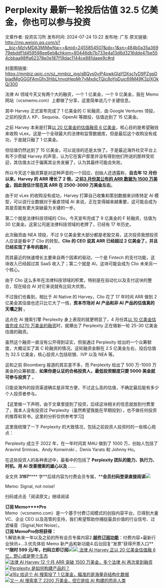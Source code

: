 # Perplexity 最新一轮投后估值 32.5 亿美金，你也可以参与投资

文章作者: 投资实习所
发布时间: 2024-07-24 13:22
发布地: 广东
原文链接: http://mp.weixin.qq.com/s?__biz=MzIyMDA3MjMwNw==&mid=2455854507&idx=1&sn=484b0a35a36979ebddf1d459598ee6eb&chksm=80446db7b733e4a13d6d3216dde47be554cbbaa98ffa62378e0e187f19dac1144ce881daee9c#rd

封面图链接: https://mmbiz.qpic.cn/sz_mmbiz_jpg/sBQys0vjP4owkGlaYDXsc1yD9PZgpDbiadMgGGGFAmGfn3HibLhnyqHepMr7yMxdicTQic8oYqDuic69M49K3zIXOkQ/300

法律 AI 领域今天又有两个大的融资，一个 1 亿美金，一个 9 亿美金，我在 Memo
网站（vcsmemo.com）上都做了分享，这里简单说几个关键信息。

其中 Harvey 正式宣布完成了 1 亿美金的 C 轮融资，由 Google Ventures 领投，之前的投资人 KP、Sequoia、OpenAI
等跟投，估值达到了 15 亿美金。

之前 Harvey 本来是打算[以 20 亿美金的估值融资 6
亿美金](http://mp.weixin.qq.com/s?__biz=MzIyMDA3MjMwNw==&mid=2455854099&idx=1&sn=33b109faaf8ebf34c32b24cd0168e277&chksm=80446c0fb733e5191655b36e9530da3376972b14829e8f89c165f7c9dd3bfa53a960f5a459f0&scene=21#wechat_redirect)，核心目的是希望融钱来收购
vLex，这是一个全球最大的法律和监管数据库，但是最后这个收购没有成功，于是就只融了 1 亿美金。

但估值仍然达到了 15 亿美金，可以说涨的还是太快了。于是最近海外社交平台上有不少质疑 Harvey
的声音，认为它在客户那里并没有得到他们所说的那样受欢迎，其估值太过于偏离其业务发展了，认为其最终可能会失败。

所以今天这个融资算是对这种声音的一个回应，创始人还透露称，**自去年 12 月份以来，Harvey 的 ARR 增长了 2 倍，之前[3 月份其公布的
ARR 数据为 1500
万美金](http://mp.weixin.qq.com/s?__biz=MzIyMDA3MjMwNw==&mid=2455853209&idx=1&sn=c4d450ef52deb42def152dcded454ea1&chksm=80446885b733e193bd06a654762657ea485ab0343ea7af63d3f8542fbd27e1feae59742fe33e&scene=21#wechat_redirect)，因此我估计现在其
ARR 在 2500-3000 万美金左右**。

由于对 vLex 的收购没有成功，Harvey 打算自己收集和策划数据来训练特定 AI 模型，可以说行业数据对于垂直领域 AI
来说，正在变得越来越重要，这可能会成为其是否能有更大突破最为关键的一步。

第二个就是法律科技领域的 Clio，今天宣布完成了 9 亿美金的 F 轮融资，估值为 30 亿美金。这家公司是法律科技领域的老牌了，已经有 17 年历史。

此次融资由 NEA 领投，不过 9 亿美金里大部分都是老股交易，这次投资我想投资人应该是看中了 Clio 的转型。**Clio 的 CEO 说其 ARR
已经超过 2 亿美金了，并且已经实现了多年的盈利** 。

而其最近的快速增长主要来自两个因素的驱动，一个是 Fintech 的支付功能，这块收入已经超过其 SaaS 收入了；第二个就是 AI，这块可能会成为
Clio 未来另一个核心。

由于 Clio 这么多年在法律科技领域的积累，特别是在自动化以及支付这块的整合，现在结合 AI 对它来说就有比较大优势。

不过我们也看到，相比于 AI Native 的 Harvey，Clio 花了 17 年时间 ARR 做到 2 亿美金其估值也还只比它大了一倍，**资本市场对
AI 产品和非 AI 产品的估值真的天壤之别** 。

这点在 AI 搜索引擎 Perplexity 身上表现的就更明显了，4 月份其[以 10 亿美金估值完成 6270
万美金的融资](http://mp.weixin.qq.com/s?__biz=MzIyMDA3MjMwNw==&mid=2455853573&idx=1&sn=054c2458585a6123c7d2fe05e206c814&chksm=80446a19b733e30f172f93d7fce947309e991f2c31b1f2d1a21a19a08760f55b4dda67aa80bb&scene=21#wechat_redirect)时，就爆出了
Perplexity 正在做新一轮 25-30 亿美金估值的融资。

虽然这个融资一直没有公开得到证实，但我通过 Perplexity 给出的一个众筹额度，大概证实了其 C 轮融资的情况。这轮融资金额在 2.5
亿美金左右，投后估值为 32.5 亿美金，核心投资人包括软银、IVP 以及 NEA 等。

这和之前 Bloomberg 报道的其实差不多，而 Perplexity 给出了 500 万-1000
万美金的众筹额度，**如果你是认证的合格投资人，最低投资额度只要 5000 美金就可参与投资了** 。

只能说海外的投资渠道确实是非常方便，不过这么高的估值，不确定最后能有多少个人投资者参与。

【这里做一下声明，由于文章里提到了投资，后续这块相关的信息就放到付费里了，我本人没有投资过
Perplexity（虽然希望我能在早期投到），也不做任何投资的推荐和背书，这里的分析仅供参考学习】

这里我梳理了一下 Perplexity 的大致情况，包括之前投资人投资时的一些核心观点：  

Perplexity 成立于 2022 年，在一年时间其 MAU 做到了 1000 万，创始人包括了 Aravind Srinivas、Andy
Konwinski 、Denis Yarats 和 Johnny Ho。

在这些投资人的各种表述中，最看中的包括了 **Perplexity 团队的能力、执行力、时机、用 AI 改善搜索的雄心以及** ……

全文共 **3197******
字**后续内容为付费会员专属，****会员扫码登录直接阅读**![](https://mmbiz.qpic.cn/sz_mmbiz_png/sBQys0vjP4owkGlaYDXsc1yD9PZgpDbiaTLYrXxaYfCu1DF62aJb3ggqQKuFhE1I9hOV9viaLab5wEOzl3Zww10A/640?wx_fmt=png&from=appmsg)  

Memo: Signal, not noise!

扫码或点击「阅读原文」继续阅读

**订阅 Memo****Pro**  
Memo（vcsmemo.com）是一个基于付费订阅模式的创投内容平台，已得到大量 VC、企业 CEO
以及高管的支持，我们希望帮助你捕捉最具价值的行业信号、过滤噪音（Signal,Not Noise）。  
**订阅 Memo****Pro****你将获得：**  
1.解锁未来一年以及之前的所有会员专属内容2.[**邮件订阅功能**](http://mp.weixin.qq.com/s?__biz=MzIyMDA3MjMwNw==&mid=2455853781&idx=1&sn=b6f8e3ddc87e9531f3f8c3e9cd98bd9f&chksm=80446ac9b733e3df93b89c17e905182bda7f4d132f3ac468961dfd70badeb92b9fcdf9f7083b&scene=21#wechat_redirect)：付费内容+最新行业快讯+...3.优先体验
Memo 新产品和新功能4.后台回复“发票”获得开票入口**  
****限时 599
元/年，扫码立即订阅**![](https://mmbiz.qpic.cn/mmbiz_png/mrJibAziaMQhQGoNHniac6wGOyRe172dlS0HCYicyjiaCTtly2pULIz6YPNsXeRjoQFSuDYezsia4ibhbAc1X3GKtVRyw/640?wx_fmt=png&wxfrom=5&wx_lazy=1&wx_co=1)[![](https://mmbiz.qpic.cn/sz_mmbiz_jpg/sBQys0vjP4rCiaq4sH4F7GnDCJh2YdsicZx5OZibbkkTicLOCvVNwDBJkRs0SsI6CGqw1RicFtpiaNE3sibjibcefeCUHQ/640?wx_fmt=jpeg)
法律 AI Harvey 正以 20 亿美金估值融 6
亿，野心或是整个生态](https://mp.weixin.qq.com/s?__biz=MzIyMDA3MjMwNw==&mid=2455854099&idx=1&sn=33b109faaf8ebf34c32b24cd0168e277&chksm=80446c0fb733e5191655b36e9530da3376972b14829e8f89c165f7c9dd3bfa53a960f5a459f0&scene=21#wechat_redirect)  
[![](https://mmbiz.qpic.cn/sz_mmbiz_jpg/sBQys0vjP4rD6j1LQ7bG3iaia5Gvvw8w3blYUBFVfSyfOpRBy7VdvWia1tOga2rUcibJxXDldCmKiat6mM9PMrsYUsA/640?wx_fmt=jpeg)法律
AI Harvey 12 个月 ARR 突破 1500 万美金，多个法律 AI
再次拿到融资](https://mp.weixin.qq.com/s?__biz=MzIyMDA3MjMwNw==&mid=2455853209&idx=1&sn=c4d450ef52deb42def152dcded454ea1&chksm=80446885b733e193bd06a654762657ea485ab0343ea7af63d3f8542fbd27e1feae59742fe33e&scene=21#wechat_redirect)  
[![](https://mmbiz.qpic.cn/sz_mmbiz_jpg/sBQys0vjP4pMXJpjVbNsj6yXOJXic5tS1OUcMmWELw4N3JA0NWwNWlxMTROgItyWlSI6FRC5R6WZF88XcqN3RhA/640?wx_fmt=jpeg)Perplexity
是如何构建产品的？](https://mp.weixin.qq.com/s?__biz=MzIyMDA3MjMwNw==&mid=2455853734&idx=1&sn=c462914f88f7358fd5cae3f9dd305e71&chksm=80446abab733e3acde976d2bef0149a4baec8c8258521174370bb230da955e000b05dc342b6f&scene=21#wechat_redirect)  
[![](https://mmbiz.qpic.cn/sz_mmbiz_jpg/sBQys0vjP4rq1qdfGib6Xf6q1OycRzdBswx8Sdj46LpeBlaiaselqpAFSasxlyw5Sw32VLpibnFUDVVsmHGd7cPMg/640?wx_fmt=jpeg)a16z
给这个 AI 搜索投了 1
亿美金，瞄准的是海量非结构化数据](https://mp.weixin.qq.com/s?__biz=MzIyMDA3MjMwNw==&mid=2455854289&idx=1&sn=8350b0b50042e9998559b8942d6c92ee&chksm=80446ccdb733e5db4020ecfbfa3db3748a8e5c8f1ad90fd68e6dcf7207d0fab2363b26968d0c&scene=21#wechat_redirect)  
[![](https://mmbiz.qpic.cn/sz_mmbiz_jpg/sBQys0vjP4oDvsFQoZEiaDFajgQppXrvN6DT8JWXJyOP64dzQUj0OnWesicNLvcKZPztVlN3ckjmYQjR0NfrHubQ/640?wx_fmt=jpeg)又一
AI 搜索拿了 2200 万美金，但它是给 AI
构建的而非人类](https://mp.weixin.qq.com/s?__biz=MzIyMDA3MjMwNw==&mid=2455854436&idx=1&sn=a2b53dceac47e1f859d13e6bbffd7a3f&chksm=80446d78b733e46e542f4e2dc084a326694b8c0e880662c21f7872891e8dbe69c86b058c06b8&scene=21#wechat_redirect)

  

